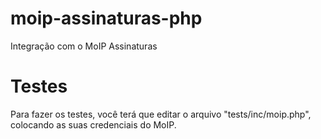 moip-assinaturas-php
====================

Integração com o MoIP Assinaturas

Testes
====================
Para fazer os testes, você terá que editar o arquivo "tests/inc/moip.php", colocando as suas credenciais do MoIP.

